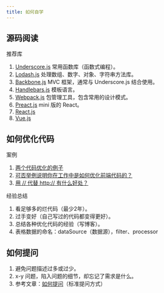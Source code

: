 ```yaml
---
title: 如何自学
---
```


## 源码阅读

推荐库

1. [Underscore.js](https://underscorejs.org/) 常用函数库（函数式编程）。
2. [Lodash.js](https://lodash.com/) 处理数组、数字、对象、字符串方法库。
3. [Backbone.js](https://backbonejs.org/) MVC 框架，通常与 Underscore.js 结合使用。
4. [Handlebars.js](https://handlebarsjs.com/) 模板语言。
5. [Webpack.js](https://webpack.js.org/) 包管理工具，包含常用的设计模式。
6. [Preact.js](https://preactjs.com/) mini 版的 React。
7. [React.js](https://zh-hans.reactjs.org/)
8. [Vue.js](https://cn.vuejs.org/index.html)

## 如何优化代码

案例

1. [两个代码优化的例子](https://zhuanlan.zhihu.com/p/72428697)
2. [可否举例说明你在工作中是如何优化前端代码的？](https://www.zhihu.com/question/302416939)
3. [用 // 代替 http:// 有什么好处？](https://www.zhihu.com/question/67961957/answer/259324694)

经验总结

1. 看足够多的烂代码（最少2年）。
2. 过手变好（自己写过的代码都变得更好）。
3. 总结各种优化代码的经验（写博客）。
4. 表格数据的命名：dataSource（数据源），filter、processor

## 如何提问

1. 避免问题描述过多或过少。
2. x-y 问题，陷入问题的细节，却忘记了需求是什么。
3. 参考文章：[如何提问](https://www.yuque.com/jrg-share/peo6xt/sow9s3)（标准提问方式）

